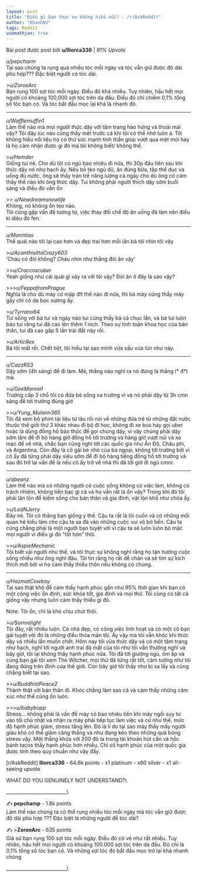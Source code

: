 ```yaml
---
layout: post
title: "Điều gì bạn thực sự không hiểu nổi? - /r/AskReddit"
author: "KhanhNV"
tags: Reddit
usemathjax: true
---
```

Bài post được post bởi **u/lliorca336** \| *91% Upvote*

*u/pepcharm*  
Tại sao chúng ta rụng quá nhiều tóc mỗi ngày và tóc vẫn giữ được độ dài phù hợp??? Đặc biệt người có tóc dài.

\>*u/ZoroeArc*  
  Bạn rụng 100 sợi tóc mỗi ngày. Điều đó khá nhiều. Tuy nhiên, hầu hết mọi người có khoảng 100,000 sợi tóc trên da đầu. Điều đó chỉ chiếm 0,1% tổng số tóc bạn có. Và tóc bắt đầu mọc lại khá là nhanh đó.
  
---  
*u/Wafflemuffin1*  
Làm thế nào mà mọi người thức dậy với tâm trạng hào hứng và thoải mái vậy? Tôi dậy lúc nào cũng thấy mệt trước cả khi tôi có thể nhớ luôn á. Tôi không hiểu nổi liệu họ có thứ sức mạnh tinh thần giúp vượt qua mệt mỏi hay là họ cảm nhận được gì đó mà tôi không biết/ không thể.  
  
\>*u/Hemder*   
Giống tui nè. Cho dù tôi có ngủ bao nhiêu đi nữa, thì 30p đầu tiên sau khi thức dậy nó như hạch ấy.
Nếu bồ tèo ngủ đủ, ăn đúng bữa, tập thể dục và uống đủ nước, ông sẽ thấy tràn trề năng lượng cả ngày cho dù ông có cảm thấy thế nào khi ông thức dậy.
Tui không phải người thích dậy sớm buổi sáng và điều đó vẫn ổn  

\>> *u/Newdreamsnewlife*    
Không, nó không ổn tẹo nào.    
Tôi cũng gặp vấn đề tương tự, việc thay đổi chế độ ăn uống đã làm nên điều kì diệu đó fen.    
  
---  
*u/Manntias*  
Thế quái nào tôi lại cao hơn và đẹp trai hơn mỗi lần bà tôi nhìn tôi vậy  
  
\>*u/AcanthisittaCrazy603*  
‘Cháu có đói không? Cháu nhìn như thằng đói ăn vậy’  
  
\>>*u/Craccracuber*  
Yeah giống như cái quái gì xảy ra với tôi vậy? Đói ăn ở đây là sao vậy?  
  
\>>>*u/FeppafromPrague*  
Nghĩa là cho dù mày có mập đ!t thế nào đi nữa, thì bà mày cũng thấy mày gầy chỉ có da bọc xương ấy.  
  
\>*u/Tyrrano64*  
Tui sống với bà tui và ngày nào tui cũng thấy bà cả chục lần, và bà tui luôn bảo tui rằng tui đã cao lên thêm 1 inch. Theo sự tính toán khoa học của bản thân, tui đã cao gấp 5 lần trái đất này rồi.  
  
\>*u/ArticRex*  
Bà tôi mất rồi. Chết tiệt, tôi hiểu tại sao mình vừa xấu vừa lùn như này.  
  
---  
*u/CazzRS3*  
Dậy sớm (4h sáng) để đi làm. Mé, thằng nào nghĩ ra nó đúng là thằng l* đ*t mà.  
  
\>*u/GeeManna1*  
Trường cấp 3 chỗ tôi có đứa bé sống xa trường vl và nó phải dậy từ 3h cmn sáng để tới trường đúng giờ  
  
\>>*u/Yung_Mulann365*  
Tôi đã xem bộ phim tài liệu từ lâu rồi nói về những đứa trẻ từ những đất nước thuộc thế giới thứ 3 khác nhau đi bộ đi học, không đi xe bus hay gọi uber hoặc là dùng đồng hồ báo thức để gọi chúng dậy, vì vậy chúng phải dậy sớm lắm để đi bộ hàng giờ đồng hồ tới trường và hàng giờ vượt núi và xa mạc để về nhà, chắc bạn cũng nghĩ tới các quốc gia như Ấn Độ, Châu phi, và Argentina. Còn đây là cô gái bé nhỏ của bà ngoại, không tới trường bởi vì cô ấy đã từng phải dậy siêu sớm để đi bộ hàng tiếng đồng hồ tới trường và sau đó trở lại vấn đề là nếu cô ấy trở về nhà thì đã tới giờ đi ngủ cmnr.  
  
---  
*u/qbeanz*  
Làm thế nào mà có những người có cuộc sống không có việc làm, không có trách nhiệm, không tiền bạc gì cả và họ vẫn rất là ổn vậy? Trong khi đó tôi phải lăn lộn để kiếm sống cho bản thân và gia đình, vật lộn khổ như chóa ấy.  
  
\>*u/LedNJerry*  
Đây nè. Tôi có thằng bạn giống y thế. Cậu ta rất là lôi cuốn và có những mối quan hệ kiểu làm cho cậu ta sa đà vào những cuộc vui vô bờ bến. Cậu ta cũng chẳng phải là một người bạn tuyệt vời vì cậu ta sẽ luôn luôn bỏ mặc mọi người vì điều gì đó “tốt hơn” thôi.  
  
\>>*u/AspieMechanic*  
Tôi biết vài người như thế, và tôi thực sự không nghĩ rằng họ tận hưởng cuộc sống nhiều như ông nghĩ đâu. Tôi tin rằng họ rất dễ chán và sẽ tìm  sự kích thích mới bởi vì họ cảm thấy thiếu thốn nếu không có chúng.  
  
---  
*u/HazmatCowboy*  
Tại sao thật khó để cảm thấy hạnh phúc gần như 95% thời gian khi bạn có một công việc ổn định, sức khỏe tốt, gia đình và mọi thứ. Tôi cũng có tất cả giống vậy nhưng luôn cảm thấy thiếu gì đó.  
  
Note: Tôi ổn, chỉ là khó chịu chút thôi.  
  
\>*u/Sornrelight*  
Tôi đây, rất nhiều luôn. Có nhà đẹp, có công việc linh hoạt và có một cô bạn gái tuyệt vời đó là những điều thỏa mãn tôi. Ấy vậy mà tôi vẫn khóc khi thức dậy và nhiều lần muốn chết. Hôm nay tôi  vừa thức dậy và có một tâm trạng như hạch, nghĩ tới người anh trai đã mất của tôi như tôi vẫn thường nghĩ và bây giờ, tôi lại không thấy hạnh phúc nữa. Tôi đã tới giường ngủ, ôm ấp và cùng bạn gái tôi xem The Witcher, mọi thứ đã từng rất tốt, cảm tưởng như tôi đang đứng trên đỉnh của thế giới. Còn bây giờ tôi thấy như bị sa lầy và cũng chẳng biết tại sao.  
  
\>>*u/BuddhistPeace2*  
Thành thật với bản thân đi. Khóc chẳng làm sao cả và cảm thấy những cảm xúc như thế cũng ổn luôn.  
  
\>>>*u/babybopp*  
Stress… không phải là vấn đề mày có bao nhiêu tiền khi mày ngồi suy tư vào tối chủ nhật và nhận ra mày phải tiếp tục làm việc và cứ như thế, mức độ hạnh phúc giảm, stress tăng lên. Đó là lí do tại sao mày thấy mấy người giàu khó có thể giảm căng thẳng và như đang kéo theo những quả bóng stress vậy. Một thằng khứa với 200 đô la trong tài khoản hút cần và hốc bánh tacos thấy hạnh phúc hơn nhiều. Chỉ số hạnh phúc của một quốc gia được tính theo quy chuẩn như vậy đấy.  
  
  
[r/AskReddit] **lliorca336** - 64.6k points - x1 platinum - x60 silver - x1 all-seeing upvote

WHAT DO YOU GENUINELY NOT UNDERSTAND?\
  
__________________________\
  
✍️ **pepchamp** - 1.8k points\
Làm thế nào chúng ta có thể rụng nhiều tóc mỗi ngày mà tóc vẫn giữ được độ dài phù hợp ??? Đặc biệt là những người để tóc dài?  
  
✍️ >**ZoroeArc** - 635 points\
Giả sử bạn rụng 100 sợi tóc mỗi ngày. Điều đó có vẻ như rất nhiều. Tuy nhiên, hầu hết mọi người có khoảng 100.000 sợi tóc trên da đầu. Đó chỉ là 0,1% tổng số tóc bạn có. Và những sợi tóc đó bắt đầu mọc trở lại khá nhanh chóng  
  
__________________________\




